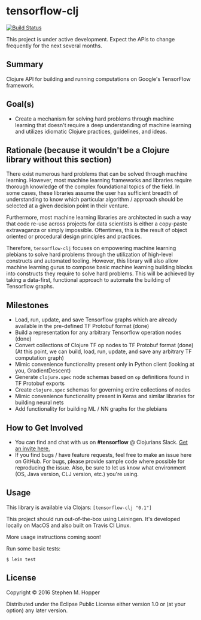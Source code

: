 # tensorflow-clj

[![Build Status](https://travis-ci.org/enragedginger/tensorflow-clj.svg?branch=master)](https://travis-ci.org/enragedginger/tensorflow-clj)

This project is under active development. Expect the APIs to change frequently for the next several months.

## Summary
Clojure API for building and running computations on Google's TensorFlow framework.

## Goal(s)
* Create a mechanism for solving hard problems through machine learning that doesn't require a deep understanding of machine learning and utilizes idiomatic Clojure practices, guidelines, and ideas.

## Rationale (because it wouldn't be a Clojure library without this section)
There exist numerous hard problems that can be solved through machine learning. However, most machine learning frameworks
and libraries require thorough knowledge of the complex foundational topics of the field. In some cases, these libraries
assume the user has sufficient breadth of understanding to know which particular algorithm / approach should be selected
at a given decision point in their venture.

Furthermore, most machine learning libraries are architected in such a way that code re-use across projects for data
scientists is either a copy-paste extravaganza or simply impossible. Oftentimes, this is the result of object oriented
or procedural design principles and practices.

Therefore, `tensorflow-clj` focuses on empowering machine learning plebians to solve hard problems
through the utilization of high-level constructs and automated tooling. However, this library will also allow
machine learning gurus to compose basic machine learning building blocks into constructs they require to solve hard
problems. This will be achieved by taking a data-first, functional approach to automate the building of Tensorflow
graphs.

## Milestones
* Load, run, update, and save Tensorflow graphs which are already available in the pre-defined TF Protobuf format (done)
* Build a representation for any arbitrary Tensorflow operation nodes (done)
* Convert collections of Clojure TF op nodes to TF Protobuf format (done)
(At this point, we can build, load, run, update, and save any arbitrary TF computation graph)
* Mimic convenience functionality present only in Python client (looking at you, GradientDescent)
* Generate `clojure.spec` node schemas based on `op` definitions found in TF Protobuf exports
* Create `clojure.spec` schemas for governing entire collections of nodes
* Mimic convenience functionality present in Keras and similar libraries for building neural nets
* Add functionality for building ML / NN graphs for the plebians


## How to Get Involved
* You can find and chat with us on **#tensorflow** @ Clojurians Slack. [Get an invite here.](http://clojurians.net/)
* If you find bugs / have feature requests, feel free to make an issue here on GitHub. For bugs, please provide sample
code where possible for reproducing the issue. Also, be sure to let us know what environment (OS, Java version, CLJ version,
etc.) you're using.

## Usage

This library is available via Clojars: `[tensorflow-clj "0.1"]`

This project should run out-of-the-box using Leiningen. It's developed locally on MacOS and also built on Travis CI Linux.

More usage instructions coming soon!

Run some basic tests:

    $ lein test

## License

Copyright © 2016 Stephen M. Hopper

Distributed under the Eclipse Public License either version 1.0 or (at
your option) any later version.
